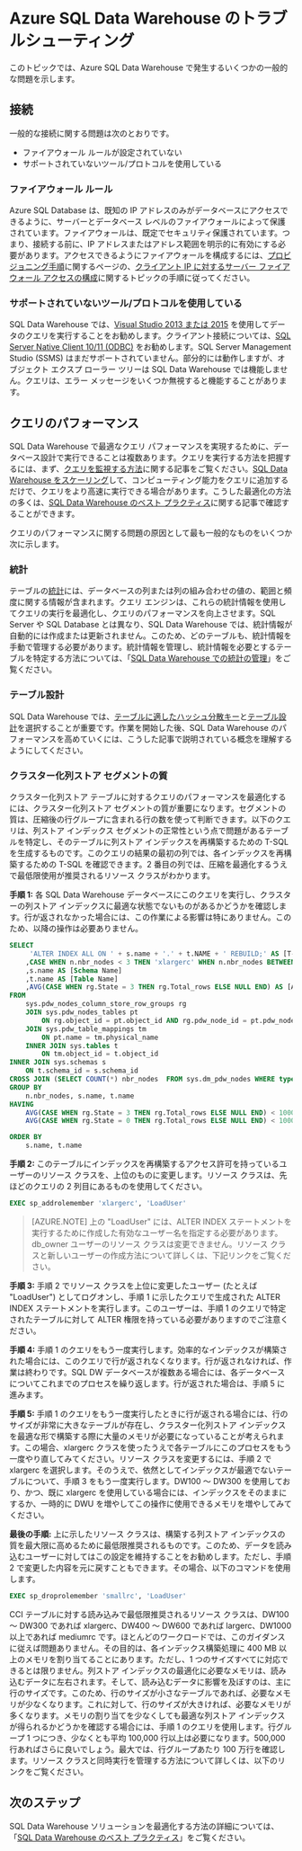 <properties
   pageTitle="Azure SQL Data Warehouse のトラブルシューティング | Microsoft Azure"
   description="Azure SQL Data Warehouse のトラブルシューティングを行います。"
   services="sql-data-warehouse"
   documentationCenter="NA"
   authors="sonyam"
   manager="barbkess"
   editor=""/>

<tags
   ms.service="sql-data-warehouse"
   ms.devlang="NA"
   ms.topic="article"
   ms.tgt_pltfrm="NA"
   ms.workload="data-services"
   ms.date="05/15/2016"
   ms.author="mausher;sonyama;barbkess"/>

# Azure SQL Data Warehouse のトラブルシューティング
このトピックでは、Azure SQL Data Warehouse で発生するいくつかの一般的な問題を示します。

## 接続
一般的な接続に関する問題は次のとおりです。

- ファイアウォール ルールが設定されていない
- サポートされていないツール/プロトコルを使用している

### ファイアウォール ルール
Azure SQL Database は、既知の IP アドレスのみがデータベースにアクセスできるように、サーバーとデータベース レベルのファイアウォールによって保護されています。ファイアウォールは、既定でセキュリティ保護されています。つまり、接続する前に、IP アドレスまたはアドレス範囲を明示的に有効にする必要があります。アクセスできるようにファイアウォールを構成するには、[プロビジョニング手順][]に関するページの、[クライアント IP に対するサーバー ファイアウォール アクセスの構成][]に関するトピックの手順に従ってください。

### サポートされていないツール/プロトコルを使用している
SQL Data Warehouse では、[Visual Studio 2013 または 2015][] を使用してデータのクエリを実行することをお勧めします。クライアント接続については、[SQL Server Native Client 10/11 (ODBC)][] をお勧めします。SQL Server Management Studio (SSMS) はまだサポートされていません。部分的には動作しますが、オブジェクト エクスプ ローラー ツリーは SQL Data Warehouse では機能しません。クエリは、エラー メッセージをいくつか無視すると機能することがあります。

## クエリのパフォーマンス

SQL Data Warehouse で最適なクエリ パフォーマンスを実現するために、データベース設計で実行できることは複数あります。クエリを実行する方法を把握するには、まず、[クエリを監視する方法][]に関する記事をご覧ください。[SQL Data Warehouse をスケーリング][]して、コンピューティング能力をクエリに追加するだけで、クエリをより高速に実行できる場合があります。こうした最適化の方法の多くは、[SQL Data Warehouse のベスト プラクティス][]に関する記事で確認することができます。

クエリのパフォーマンスに関する問題の原因として最も一般的なものをいくつか次に示します。

### 統計

テーブルの[統計][]には、データベースの列または列の組み合わせの値の、範囲と頻度に関する情報が含まれます。クエリ エンジンは、これらの統計情報を使用してクエリの実行を最適化し、クエリのパフォーマンスを向上させます。SQL Server や SQL Database とは異なり、SQL Data Warehouse では、統計情報が自動的には作成または更新されません。このため、どのテーブルも、統計情報を手動で管理する必要があります。統計情報を管理し、統計情報を必要とするテーブルを特定する方法については、「[SQL Data Warehouse での統計の管理][]」をご覧ください。

### テーブル設計

SQL Data Warehouse では、[テーブルに適したハッシュ分散キー][]と[テーブル設計][]を選択することが重要です。作業を開始した後、SQL Data Warehouse のパフォーマンスを高めていくには、こうした記事で説明されている概念を理解するようにしてください。

### クラスター化列ストア セグメントの質

クラスター化列ストア テーブルに対するクエリのパフォーマンスを最適化するには、クラスター化列ストア セグメントの質が重要になります。セグメントの質は、圧縮後の行グループに含まれる行の数を使って判断できます。以下のクエリは、列ストア インデックス セグメントの正常性という点で問題があるテーブルを特定し、そのテーブルに列ストア インデックスを再構築するための T-SQL を生成するものです。このクエリの結果の最初の列では、各インデックスを再構築するための T-SQL を確認できます。2 番目の列では、圧縮を最適化するうえで最低限使用が推奨されるリソース クラスがわかります。
 
**手順 1:** 各 SQL Data Warehouse データベースにこのクエリを実行し、クラスターの列ストア インデックスに最適な状態でないものがあるかどうかを確認します。行が返されなかった場合には、この作業による影響は特にありません。このため、以降の操作は必要ありません。

```sql
SELECT 
     'ALTER INDEX ALL ON ' + s.name + '.' + t.NAME + ' REBUILD;' AS [T-SQL to Rebuild Index]
    ,CASE WHEN n.nbr_nodes < 3 THEN 'xlargerc' WHEN n.nbr_nodes BETWEEN 4 AND 6 THEN 'largerc' ELSE 'mediumrc' END AS [Resource Class Recommendation]
    ,s.name AS [Schema Name]
    ,t.name AS [Table Name]
    ,AVG(CASE WHEN rg.State = 3 THEN rg.Total_rows ELSE NULL END) AS [Ave Rows in Compressed Row Groups]
FROM 
    sys.pdw_nodes_column_store_row_groups rg
    JOIN sys.pdw_nodes_tables pt 
        ON rg.object_id = pt.object_id AND rg.pdw_node_id = pt.pdw_node_id AND pt.distribution_id = rg.distribution_id
    JOIN sys.pdw_table_mappings tm 
        ON pt.name = tm.physical_name
    INNER JOIN sys.tables t 
        ON tm.object_id = t.object_id
INNER JOIN sys.schemas s
    ON t.schema_id = s.schema_id
CROSS JOIN (SELECT COUNT(*) nbr_nodes  FROM sys.dm_pdw_nodes WHERE type = 'compute') n
GROUP BY 
    n.nbr_nodes, s.name, t.name
HAVING 
    AVG(CASE WHEN rg.State = 3 THEN rg.Total_rows ELSE NULL END) < 100000 OR
    AVG(CASE WHEN rg.State = 0 THEN rg.Total_rows ELSE NULL END) < 100000

ORDER BY 
    s.name, t.name
```
 
**手順 2:** このテーブルにインデックスを再構築するアクセス許可を持っているユーザーのリソース クラスを、上位のものに変更します。リソース クラスは、先ほどのクエリの 2 列目にあるものを使用してください。

```sql
EXEC sp_addrolemember 'xlargerc', 'LoadUser'
```

> [AZURE.NOTE]  上の "LoadUser" には、ALTER INDEX ステートメントを実行するために作成した有効なユーザー名を指定する必要があります。db\_owner ユーザーのリソース クラスは変更できません。リソース クラスと新しいユーザーの作成方法について詳しくは、下記リンクをご覧ください。

 
**手順 3:** 手順 2 でリソース クラスを上位に変更したユーザー (たとえば "LoadUser") としてログオンし、手順 1 に示したクエリで生成された ALTER INDEX ステートメントを実行します。このユーザーは、手順 1 のクエリで特定されたテーブルに対して ALTER 権限を持っている必要がありますのでご注意ください。
 
**手順 4:** 手順 1 のクエリをもう一度実行します。効率的なインデックスが構築された場合には、このクエリで行が返されなくなります。行が返されなければ、作業は終わりです。SQL DW データベースが複数ある場合には、各データベースについてこれまでのプロセスを繰り返します。行が返された場合は、手順 5 に進みます。
 
**手順 5:** 手順 1 のクエリをもう一度実行したときに行が返される場合には、行のサイズが非常に大きなテーブルが存在し、クラスター化列ストア インデックスを最適な形で構築する際に大量のメモリが必要になっていることが考えられます。この場合、xlargerc クラスを使ったうえで各テーブルにこのプロセスをもう一度やり直してみてください。リソース クラスを変更するには、手順 2 で xlargerc を選択します。そのうえで、依然としてインデックスが最適でないテーブルについて、手順 3 をもう一度実行します。DW100 ～ DW300 を使用しており、かつ、既に xlargerc を使用している場合には、インデックスをそのままにするか、一時的に DWU を増やしてこの操作に使用できるメモリを増やしてみてください。
 
**最後の手順:** 上に示したリソース クラスは、構築する列ストア インデックスの質を最大限に高めるために最低限推奨されるものです。このため、データを読み込むユーザーに対してはこの設定を維持することをお勧めします。ただし、手順 2 で変更した内容を元に戻すこともできます。その場合、以下のコマンドを使用します。

```sql
EXEC sp_droprolemember 'smallrc', 'LoadUser'
```

CCI テーブルに対する読み込みで最低限推奨されるリソース クラスは、DW100 ～ DW300 であれば xlargerc、DW400 ～ DW600 であれば largerc、DW1000 以上であれば mediumrc です。ほとんどのワークロードでは、このガイダンスに従えば問題ありません。その目的は、各インデックス構築処理に 400 MB 以上のメモリを割り当てることにあります。ただし、1 つのサイズすべてに対応できるとは限りません。列ストア インデックスの最適化に必要なメモリは、読み込むデータに左右されます。そして、読み込むデータに影響を及ぼすのは、主に行のサイズです。このため、行のサイズが小さなテーブルであれば、必要なメモリが少なくなります。これに対して、行のサイズが大きければ、必要なメモリが多くなります。メモリの割り当てを少なくしても最適な列ストア インデックスが得られるかどうかを確認する場合には、手順 1 のクエリを使用します。行グループ 1 つにつき、少なくとも平均 100,000 行以上は必要になります。500,000 行あればさらに良いでしょう。最大では、行グループあたり 100 万行を確認します。リソース クラスと同時実行を管理する方法について詳しくは、以下のリンクをご覧ください。


## 次のステップ
SQL Data Warehouse ソリューションを最適化する方法の詳細については、「[SQL Data Warehouse のベスト プラクティス][]」をご覧ください。

<!--Image references-->

<!--Article references-->
[SQL Data Warehouse をスケーリング]: ./sql-data-warehouse-manage-compute-overview.md
[テーブル設計]: ./sql-data-warehouse-develop-table-design.md
[テーブルに適したハッシュ分散キー]: ./sql-data-warehouse-develop-hash-distribution-key
[development overview]: ./sql-data-warehouse-overview-develop.md
[クエリを監視する方法]: ./sql-data-warehouse-manage-monitor.md
[SQL Data Warehouse での統計の管理]: ./sql-data-warehouse-develop-statistics.md
[プロビジョニング手順]: ./sql-data-warehouse-get-started-provision.md
[クライアント IP に対するサーバー ファイアウォール アクセスの構成]: ./sql-data-warehouse-get-started-provision.md/#create-a-new-azure-sql-server-level-firewall
[Visual Studio 2013 または 2015]: ./sql-data-warehouse-get-started-connect.md
[SQL Data Warehouse のベスト プラクティス]: ./sql-data-warehouse-best-practices.md
[統計]: ./sql-data-warehouse-develop-statistics.md

<!--MSDN references-->
[SQL Server Native Client 10/11 (ODBC)]: https://msdn.microsoft.com/library/ms131415.aspx

<!--Other web references-->

<!---HONumber=AcomDC_0608_2016-->